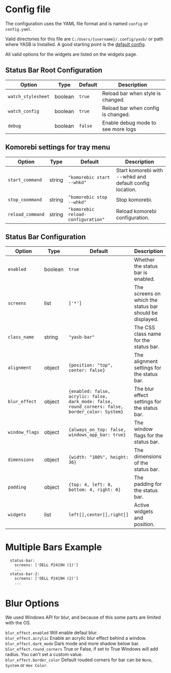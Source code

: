 # Config file

The configuration uses the YAML file format and is named `config` or `config.yaml`.

Valid directories for this file are `C:/Users/{username}/.config/yasb/` or path where YASB is Installed.
A good starting point is the [default config](https://github.com/amnweb/yasb/blob/main/src/config.yaml).

All valid options for the widgets are listed on the widgets page.


 
## Status Bar Root Configuration
| Option            | Type    | Default       | Description |
|-------------------|---------|---------------|-------------|
| `watch_stylesheet`         | boolean | `true`        | Reload bar when style is changed. |
| `watch_config`         | boolean    | `true`        | Reload bar when config is changed. |
| `debug`      | boolean  | `false`   | Enable debug mode to see more logs |



## Komorebi settings for tray menu
| Option            | Type    | Default       | Description |
|-------------------|---------|---------------|-------------|
| `start_command`         | string | `"komorebic start --whkd"` | Start komorebi with --whkd and default config location. |
| `stop_coommand`         | string    | `"komorebic stop --whkd"` | Stop komorebi. |
| `reload_command`      | string  | `"komorebic reload-configuration"` | Reload komorebi configuration.|



## Status Bar Configuration
| Option            | Type    | Default       | Description |
|-------------------|---------|---------------|-------------|
| `enabled`         | boolean | `true`        | Whether the status bar is enabled. |
| `screens`         | list    | `['*']`       | The screens on which the status bar should be displayed. |
| `class_name`      | string  | `"yasb-bar"`  | The CSS class name for the status bar. |
| `alignment`       | object  | `{position: "top", center: false}` | The alignment settings for the status bar. |
| `blur_effect`     | object  | `{enabled: false, acrylic: false, dark_mode: false, round_corners: false, border_color: System}` | The blur effect settings for the status bar. |
| `window_flags`    | object  | `{always_on_top: false, windows_app_bar: true}` | The window flags for the status bar. |
| `dimensions`      | object  | `{width: "100%", height: 36}` | The dimensions of the status bar. |
| `padding`         | object  | `{top: 4, left: 0, bottom: 4, right: 0}` | The padding for the status bar. |
| `widgets`         | list  | `left[],center[],right[]` | Active widgets and position. |

# Multiple Bars Example

```bars:
  status-bar:
    screens: ['DELL P2419H (1)'] 
    ...
  status-bar-2:
    screens: ['DELL P2419H (2)'] 
    ...
```

# Blur Options
We used Windows API for blur, and because of this some parts are limited with the OS.

`blur_effect.enabled` Will enable defaul blur.<br>
`blur_effect.acrylic` Enable an acrylic blur effect behind a window.<br>
`blur_effect.dark_mode` Dark mode and more shadow below bar.<br>
`blur_effect.round_corners` True or False, if set to True Windows will add radius. You can't set a custom value.<br>
`blur_effect.border_color` Default rouded corners for bar can be `None`, `System` or `Hex Color`.